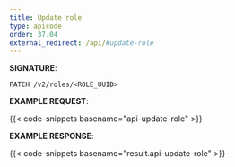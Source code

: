 ```yaml
---
title: Update role
type: apicode
order: 37.04
external_redirect: /api/#update-role
---
```


**SIGNATURE**:

`PATCH /v2/roles/<ROLE_UUID>`

**EXAMPLE REQUEST**:

{{< code-snippets basename="api-update-role" >}}

**EXAMPLE RESPONSE**:

{{< code-snippets basename="result.api-update-role" >}}
